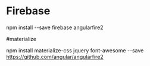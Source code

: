 # Firebase

npm install --save firebase angularfire2

#materialize

npm install materialize-css jquery font-awesome --save
https://github.com/angular/angularfire2

